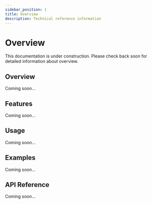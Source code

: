 ```yaml
---
sidebar_position: 1
title: Overview
description: Technical reference information
---
```


# Overview

This documentation is under construction. Please check back soon for detailed information about overview.

## Overview

Coming soon...

## Features

Coming soon...

## Usage

Coming soon...

## Examples

Coming soon...

## API Reference

Coming soon...
